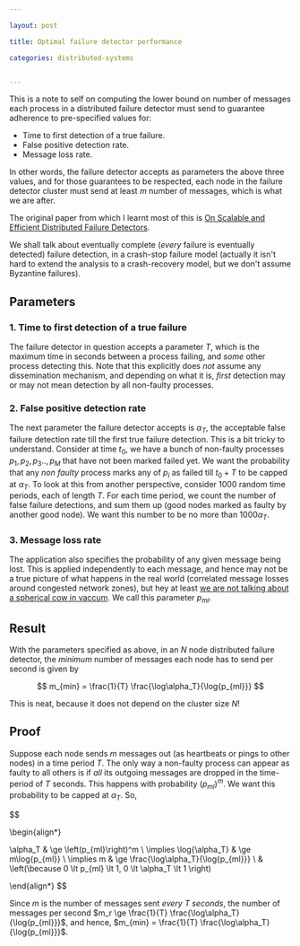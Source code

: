```yaml
---

layout: post

title: Optimal failure detector performance

categories: distributed-systems


---
```


This is a note to self on computing the lower bound on number of messages each
process in a distributed failure detector must send to guarantee adherence to
pre-specified values for:

- Time to first detection of a true failure.
- False positive detection rate.
- Message loss rate.

In other words, the failure detector accepts as parameters the above three
values, and for those guarantees to be respected, each node in the failure
detector cluster must send at least $m$ number of messages, which is what we are
after.

The original paper from which I learnt most of this is [On Scalable and
Efficient Distributed Failure Detectors][2].

We shall talk about eventually complete (_every_ failure is eventually detected)
failure detection, in a crash-stop failure model (actually it isn't hard to
extend the analysis to a crash-recovery model, but we don't assume Byzantine
failures).


## Parameters

### 1. Time to first detection of a true failure

The failure detector in question accepts a parameter $T$, which is the maximum
time in seconds between a process failing, and _some_ other process detecting
this. Note that this explicitly does _not_ assume any dissemination mechanism,
and depending on what it is, _first_ detection may or may not mean detection by
all non-faulty processes.

### 2. False positive detection rate

The next parameter the failure detector accepts is $\alpha_{T}$, the acceptable
false failure detection rate till the first true failure detection. This is
a bit tricky to understand. Consider at time $t_0$, we have a bunch of
non-faulty processes $p_1, p_2, p_3.., p_M$ that have not been marked failed
yet. We want the probability that any _non faulty_ process marks any of $p_i$ as
failed till $t_0 + T$ to be capped at $\alpha_{T}$. To look at this from another
perspective, consider 1000 random time periods, each of length $T$. For each
time period, we count the number of false failure detections, and sum them up
(good nodes marked as faulty by another good node). We want this number to be no
more than $1000\alpha_T$.

### 3. Message loss rate

The application also specifies the probability of any given message being lost.
This is applied independently to each message, and hence may not be a true
picture of what happens in the real world (correlated message losses around
congested network zones), but hey at least [we are not talking about a spherical
cow in vaccum][1]. We call this parameter $p_{ml}$.


## Result

With the parameters specified as above, in an $N$ node distributed failure
detector, the _minimum_ number of messages each node has to send per second is
given by

$$
    m_{min} = \frac{1}{T} \frac{\log\alpha_T}{\log{p_{ml}}}
$$

This is neat, because it does not depend on the cluster size $N$!

## Proof

Suppose each node sends $m$ messages out (as heartbeats or pings to other nodes)
in a time period $T$. The only way a non-faulty process can appear as faulty to
all others is if _all_ its outgoing messages are dropped in the time-period of
$T$ seconds. This happens with probability $\left(p_{ml}\right)^m$. We want this
probability to be capped at $\alpha_T$. So,

$$

\begin{align*}

\alpha_T & \ge \left(p_{ml}\right)^m \\
\implies \log{\alpha_T} & \ge m\log{p_{ml}} \\
\implies m & \ge \frac{\log\alpha_T}{\log{p_{ml}}} \\
    & \left(\because 0 \lt p_{ml}
\lt 1, 0 \lt \alpha_T \lt 1 \right)

\end{align*}
$$

Since $m$ is the number of messages sent _every T seconds_, the number of
messages per second $m_r \ge \frac{1}{T} \frac{\log\alpha_T}{\log{p_{ml}}}$, and
hence, $m_{min} = \frac{1}{T} \frac{\log\alpha_T}{\log{p_{ml}}}$.


[1]: http://abstrusegoose.com/406
[2]: http://www.cs.cornell.edu/projects/quicksilver/public_pdfs/On%20Scalable.pdf
